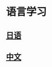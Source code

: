 # 语言学习

## [日语](https://github.com/RenlouWeng/language-learning/tree/master/Japanese)

## [中文](https://github.com/RenlouWeng/language-learning/tree/master/Chinese)